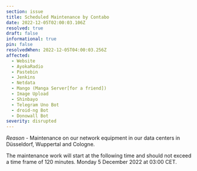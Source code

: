 ```yaml
---
section: issue
title: Scheduled Maintenance by Contabo
date: 2022-12-05T02:00:03.106Z
resolved: true
draft: false
informational: true
pin: false
resolvedWhen: 2022-12-05T04:00:03.256Z
affected:
  - Website
  - AyokaRadio
  - Pastebin
  - Jenkins
  - Netdata
  - Mango (Manga Server[for a friend])
  - Image Upload
  - Shinbayo
  - Telegram Uno Bot
  - droid-ng Bot
  - Donowall Bot
severity: disrupted
---
```

*Reason* - Maintenance on our network equipment in our data centers in Düsseldorf, Wuppertal and Cologne.


The maintenance work will start at the following time and should not exceed a time frame of 120 minutes.
Monday 5 December 2022 at 03:00 CET.